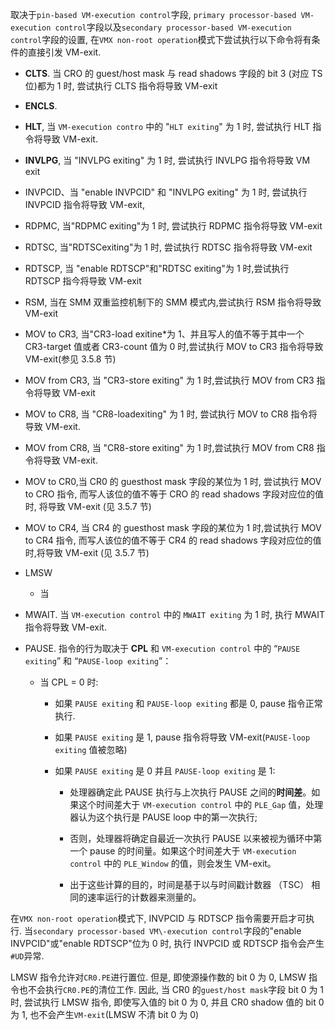
取决于`pin-based VM-execution control`字段, `primary processor-based VM-execution control`字段以及`secondary processor-based VM-execution control`字段的设置, 在`VMX non-root operation`模式下尝试执行以下命令将有条件的直接引发 VM\-exit.

* **CLTS**. 当 CRO 的 guest/host mask 与 read shadows 字段的 bit 3 (对应 TS 位)都为 1 时, 尝试执行 CLTS 指令将导致 VM-exit

* **ENCLS**.

* **HLT**, 当 `VM-execution contro` 中的 "`HLT exiting`" 为 1 时, 尝试执行 HLT 指令将导致 VM-exit.

* **INVLPG**, 当 "INVLPG exiting" 为 1 时, 尝试执行 INVLPG 指令将导致 VM exit

* INVPCID、当 "enable INVPCID" 和 "INVLPG exiting" 为 1 时, 尝试执行 INVPCID 指令将导致 VM-exit,

* RDPMC, 当"RDPMC exiting"为 1 时, 尝试执行 RDPMC 指令将导致 VM-exit

* RDTSC, 当"RDTSCexiting"为 1 时, 尝试执行 RDTSC 指令将导致 VM-exit

* RDTSCP, 当 "enable RDTSCP"和"RDTSC exiting"为 1 时,尝试执行 RDTSCP 指今将导致 VM-exit

* RSM, 当在 SMM 双重监控机制下的 SMM 模式内,尝试执行 RSM 指令将导致 VM-exit

* MOV to CR3, 当"CR3-load exitine*为 1、并且写人的值不等于其中一个 CR3-target 值或者 CR3-count 值为 0 时,尝试执行 MOV to CR3 指令将导致 VM-exit(参见 3.5.8 节)

* MOV from CR3, 当 "CR3-store exiting" 为 1 时,尝试执行 MOV from CR3 指令将导致 VM-exit

* MOV to CR8, 当 "CR8-loadexiting" 为 1 时, 尝试执行 MOV to CR8 指令将导致 VM-exit.

* MOV from CR8, 当 "CR8-store exiting" 为 1 时,尝试执行 MOV from CR8 指令将导致 VM-exit.

* MOV to CR0,当 CR0 的 guesthost mask 字段的某位为 1 时, 尝试执行 MOV to CRO 指令, 而写人该位的值不等于 CRO 的 read shadows 字段对应位的值时, 将导致 VM-exit (见 3.5.7 节)

* MOV to CR4, 当 CR4 的 guesthost mask 字段的某位为 1 时,尝试执行 MOV to CR4 指令, 而写人该位的值不等于 CR4 的 read shadows 字段对应位的值时,将导致 VM-exit (见 3.5.7 节)

* LMSW

  * 当

* MWAIT. 当 `VM-execution control` 中的 `MWAIT exiting` 为 1 时, 执行 MWAIT 指令将导致 VM-exit.

* PAUSE. 指令的行为取决于 **CPL** 和 `VM-execution control` 中的 “`PAUSE exiting`” 和 “`PAUSE-loop exiting`”：

  * 当 CPL = 0 时:

    * 如果 `PAUSE exiting` 和 `PAUSE-loop exiting` 都是 0, pause 指令正常执行.

    * 如果 `PAUSE exiting` 是 1, pause 指令将导致 VM-exit(`PAUSE-loop exiting` 值被忽略)

    * 如果 `PAUSE exiting` 是 0 并且 `PAUSE-loop exiting` 是 1:

      * 处理器确定此 PAUSE 执行与上次执行 PAUSE 之间的**时间差**。如果这个时间差大于 `VM-execution control` 中的 `PLE_Gap` 值，处理器认为这个执行是 PAUSE loop 中的第一次执行;

      * 否则，处理器将确定自最近一次执行 PAUSE 以来被视为循环中第一个 pause 的时间量。如果这个时间差大于 `VM-execution control` 中的 `PLE_Window` 的值，则会发生 VM-exit。

      * 出于这些计算的目的，时间是基于以与时间戳计数器 （TSC） 相同的速率运行的计数器来测量的。



在`VMX non-root operation`模式下, INVPCID 与 RDTSCP 指令需要开启才可执行. 当`secondary processor-based VM\-execution control`字段的"enable INVPCID"或"enable RDTSCP"位为 0 时, 执行 INVPCID 或 RDTSCP 指令会产生`#UD`异常.

LMSW 指令允许对`CR0.PE`进行置位. 但是, 即使源操作数的 bit 0 为 0, LMSW 指令也不会执行`CR0.PE`的清位工作. 因此, 当 CR0 的`guest/host mask`字段 bit 0 为 1 时, 尝试执行 LMSW 指令, 即使写入值的 bit 0 为 0, 并且 CR0 shadow 值的 bit 0 为 1, 也不会产生`VM-exit`(LMSW 不清 bit 0 为 0)